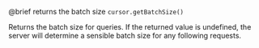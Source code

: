 

@brief returns the batch size
`cursor.getBatchSize()`

Returns the batch size for queries. If the returned value is undefined, the
server will determine a sensible batch size for any following requests.

